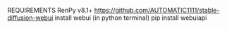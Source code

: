 REQUIREMENTS
RenPy v8.1+
https://github.com/AUTOMATIC1111/stable-diffusion-webui install webui
(in python terminal) pip install webuiapi
